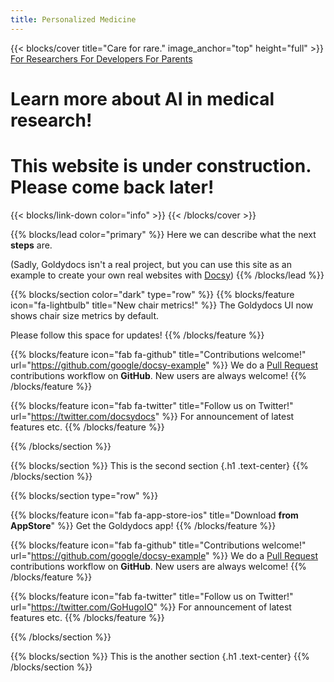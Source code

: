 ```yaml
---
title: Personalized Medicine
---
```


{{< blocks/cover title="Care for rare." image_anchor="top" height="full" >}}
<a class="btn btn-lg btn-primary me-3 mb-4" href="/docs/">
  For Researchers <i class="fas fa-arrow-alt-circle-right ms-2"></i>
</a>
<a class="btn btn-lg btn-secondary me-3 mb-4" href="https://github.com/google/docsy-example">
  For Developers <i class="fab fa-github ms-2 "></i>
</a>
<a class="btn btn-lg btn-primary me-3 mb-4" href="/docs/">
  For Parents <i class="fas fa-arrow-alt-circle-right ms-2"></i>
</a>
<h1 class="lead mt-5 font-weight-bold display-5">Learn more about AI in medical research!</h1>

<h1 class="lead mt-5 font-weight-bold display-5 bg-danger text-light">This website is under construction. Please come back later!</h1>
{{< blocks/link-down color="info" >}}
{{< /blocks/cover >}}


{{% blocks/lead color="primary" %}}
Here we can describe what the next **steps** are.

(Sadly, Goldydocs isn't a real project, but you can use this site as an example
to create your own real websites with [Docsy](https://docsy.dev))
{{% /blocks/lead %}}


{{% blocks/section color="dark" type="row" %}}
{{% blocks/feature icon="fa-lightbulb" title="New chair metrics!" %}}
The Goldydocs UI now shows chair size metrics by default.

Please follow this space for updates!
{{% /blocks/feature %}}


{{% blocks/feature icon="fab fa-github" title="Contributions welcome!" url="https://github.com/google/docsy-example" %}}
We do a [Pull Request](https://github.com/google/docsy-example/pulls) contributions workflow on **GitHub**. New users are always welcome!
{{% /blocks/feature %}}


{{% blocks/feature icon="fab fa-twitter" title="Follow us on Twitter!" url="https://twitter.com/docsydocs" %}}
For announcement of latest features etc.
{{% /blocks/feature %}}


{{% /blocks/section %}}


{{% blocks/section %}}
This is the second section
{.h1 .text-center}
{{% /blocks/section %}}


{{% blocks/section type="row" %}}

{{% blocks/feature icon="fab fa-app-store-ios" title="Download **from AppStore**" %}}
Get the Goldydocs app!
{{% /blocks/feature %}}

{{% blocks/feature icon="fab fa-github" title="Contributions welcome!"
    url="https://github.com/google/docsy-example" %}}
We do a [Pull Request](https://github.com/google/docsy-example/pulls)
contributions workflow on **GitHub**. New users are always welcome!
{{% /blocks/feature %}}

{{% blocks/feature icon="fab fa-twitter" title="Follow us on Twitter!"
    url="https://twitter.com/GoHugoIO" %}}
For announcement of latest features etc.
{{% /blocks/feature %}}

{{% /blocks/section %}}


{{% blocks/section %}}
This is the another section
{.h1 .text-center}
{{% /blocks/section %}}